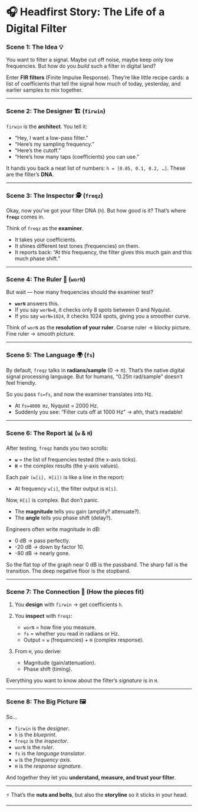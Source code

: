 # 🎧 Headfirst Story: The Life of a Digital Filter

### Scene 1: The Idea 💡

You want to filter a signal. Maybe cut off noise, maybe keep only low frequencies.
But how do you *build* such a filter in digital land?

Enter **FIR filters** (Finite Impulse Response). They’re like little recipe cards: a list of coefficients that tell the signal how much of today, yesterday, and earlier samples to mix together.

---

### Scene 2: The Designer 🏗️ (`firwin`)

`firwin` is the **architect**.
You tell it:

* “Hey, I want a low-pass filter.”
* “Here’s my sampling frequency.”
* “Here’s the cutoff.”
* “Here’s how many taps (coefficients) you can use.”

It hands you back a neat list of numbers: `h = [0.05, 0.1, 0.2, …]`.
These are the filter’s **DNA**.

---

### Scene 3: The Inspector 🕵️ (`freqz`)

Okay, now you’ve got your filter DNA (`h`).
But how good is it?
That’s where **`freqz`** comes in.

Think of `freqz` as the **examiner**.

* It takes your coefficients.
* It shines different test tones (frequencies) on them.
* It reports back: “At this frequency, the filter gives this much gain and this much phase shift.”

---

### Scene 4: The Ruler 📏 (`worN`)

But wait — how many frequencies should the examiner test?

* **`worN`** answers this.
* If you say `worN=8`, it checks only 8 spots between 0 and Nyquist.
* If you say `worN=1024`, it checks 1024 spots, giving you a smoother curve.

Think of `worN` as the **resolution of your ruler**. Coarse ruler → blocky picture. Fine ruler → smooth picture.

---

### Scene 5: The Language 🌍 (`fs`)

By default, `freqz` talks in **radians/sample** (0 → π).
That’s the native digital signal processing language.
But for humans, “0.25π rad/sample” doesn’t feel friendly.

So you pass `fs=fs`, and now the examiner translates into Hz.

* At `fs=4000 Hz`, Nyquist = 2000 Hz.
* Suddenly you see: “Filter cuts off at 1000 Hz” → ahh, that’s readable!

---

### Scene 6: The Report 📊 (`w` & `H`)

After testing, `freqz` hands you two scrolls:

* **`w`** = the list of frequencies tested (the x-axis ticks).
* **`H`** = the complex results (the y-axis values).

Each pair `(w[i], H[i])` is like a line in the report:

* At frequency `w[i]`, the filter output is `H[i]`.

Now, `H[i]` is complex. But don’t panic.

* The **magnitude** tells you gain (amplify? attenuate?).
* The **angle** tells you phase shift (delay?).

Engineers often write magnitude in dB:

* 0 dB → pass perfectly.
* -20 dB → down by factor 10.
* -80 dB → nearly gone.

So the flat top of the graph near 0 dB is the passband.
The sharp fall is the transition.
The deep negative floor is the stopband.

---

### Scene 7: The Connection 🔗 (How the pieces fit)

1. You **design** with `firwin` → get coefficients `h`.
2. You **inspect** with `freqz`:

   * `worN` = how fine you measure.
   * `fs` = whether you read in radians or Hz.
   * Output = `w` (frequencies) + `H` (complex response).
3. From `H`, you derive:

   * Magnitude (gain/attenuation).
   * Phase shift (timing).

Everything you want to know about the filter’s *signature* is in `H`.

---

### Scene 8: The Big Picture 🖼️

So…

* `firwin` is the *designer*.
* `h` is the *blueprint*.
* `freqz` is the *inspector*.
* `worN` is the *ruler*.
* `fs` is the *language translator*.
* `w` is the *frequency axis*.
* `H` is the *response signature*.

And together they let you **understand, measure, and trust your filter**.

---

⚡ That’s the **nuts and bolts**, but also the **storyline** so it sticks in your head.

---
